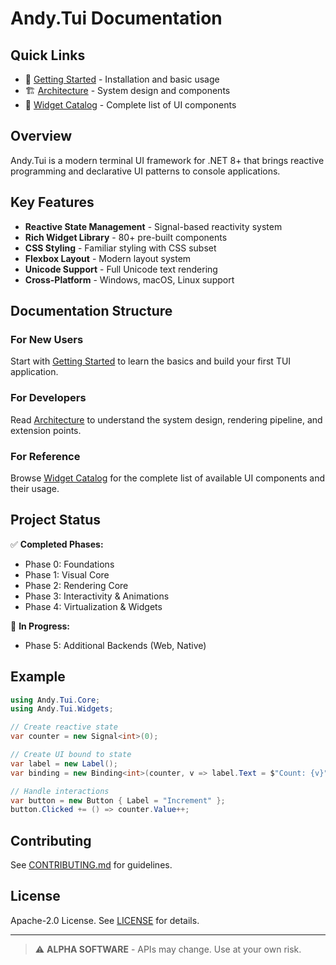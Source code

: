 # Andy.Tui Documentation

## Quick Links

- 📖 [Getting Started](GETTING_STARTED.md) - Installation and basic usage
- 🏗️ [Architecture](ARCHITECTURE.md) - System design and components
- 🎨 [Widget Catalog](WIDGETS.md) - Complete list of UI components

## Overview

Andy.Tui is a modern terminal UI framework for .NET 8+ that brings reactive programming and declarative UI patterns to console applications.

## Key Features

- **Reactive State Management** - Signal-based reactivity system
- **Rich Widget Library** - 80+ pre-built components
- **CSS Styling** - Familiar styling with CSS subset
- **Flexbox Layout** - Modern layout system
- **Unicode Support** - Full Unicode text rendering
- **Cross-Platform** - Windows, macOS, Linux support

## Documentation Structure

### For New Users
Start with [Getting Started](GETTING_STARTED.md) to learn the basics and build your first TUI application.

### For Developers  
Read [Architecture](ARCHITECTURE.md) to understand the system design, rendering pipeline, and extension points.

### For Reference
Browse [Widget Catalog](WIDGETS.md) for the complete list of available UI components and their usage.

## Project Status

✅ **Completed Phases:**
- Phase 0: Foundations
- Phase 1: Visual Core  
- Phase 2: Rendering Core
- Phase 3: Interactivity & Animations
- Phase 4: Virtualization & Widgets

🚧 **In Progress:**
- Phase 5: Additional Backends (Web, Native)

## Example

```csharp
using Andy.Tui.Core;
using Andy.Tui.Widgets;

// Create reactive state
var counter = new Signal<int>(0);

// Create UI bound to state
var label = new Label();
var binding = new Binding<int>(counter, v => label.Text = $"Count: {v}");

// Handle interactions
var button = new Button { Label = "Increment" };
button.Clicked += () => counter.Value++;
```

## Contributing

See [CONTRIBUTING.md](../CONTRIBUTING.md) for guidelines.

## License

Apache-2.0 License. See [LICENSE](../LICENSE) for details.

---

> ⚠️ **ALPHA SOFTWARE** - APIs may change. Use at your own risk.